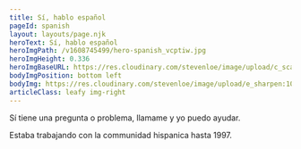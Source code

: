 ```yaml
---
title: Sí, hablo español
pageId: spanish
layout: layouts/page.njk
heroText: Sí, hablo español
heroImgPath: /v1608745499/hero-spanish_vcptiw.jpg
heroImgHeight: 0.336
heroImgBaseURL: https://res.cloudinary.com/stevenloe/image/upload/c_scale,e_sharpen:100,q_70,
bodyImgPosition: bottom left
bodyImg: https://res.cloudinary.com/stevenloe/image/upload/e_sharpen:100,q_65/v1608760087/leaf-right-25-1_k1eaz2.jpg
articleClass: leafy img-right
---
```


Sí tiene una pregunta o problema, llamame y yo puedo ayudar.

Estaba trabajando con la communidad hispanica hasta 1997.

<br>

